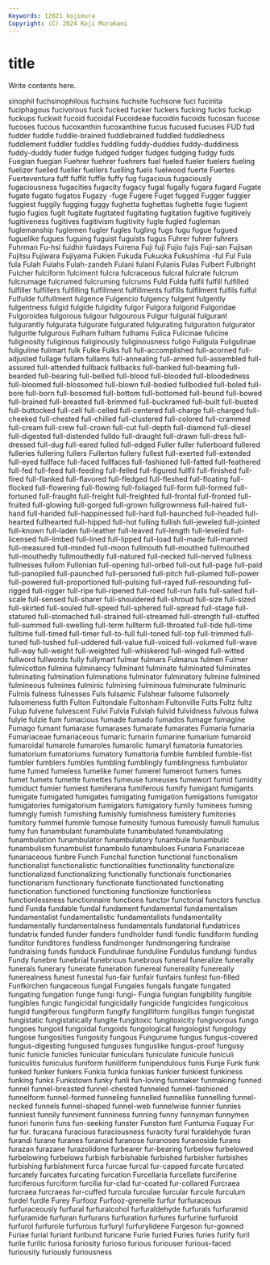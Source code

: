 ```yaml
---
Keywords: 12821 kojimura
Copyright: (C) 2024 Koji Murakami
---
```


# title

Write contents here.



sinophil fuchsinophilous fuchsins
fuchsite fuchsone fuci fucinita fuciphagous fucivorous fuck fucked fucker fuckers
fucking fucks fuckup fuckups fuckwit fucoid fucoidal Fucoideae fucoidin fucoids
fucosan fucose fucoses fucous fucoxanthin fucoxanthine fucus fucused fucuses FUD
fud fudder fuddle fuddle-brained fuddlebrained fuddled fuddledness fuddlement fuddler fuddles
fuddling fuddy-duddies fuddy-duddiness fuddy-duddy fuder fudge fudged fudger fudges fudging
fudgy fuds Fuegian fuegian Fuehrer fuehrer fuehrers fuel fueled fueler
fuelers fueling fuelizer fuelled fueller fuellers fuelling fuels fuelwood fuerte
Fuertes Fuerteventura fuff fuffit fuffle fuffy fug fugacious fugaciously fugaciousness
fugacities fugacity fugacy fugal fugally fugara fugard Fugate fugate fugato
fugatos Fugazy -fuge Fugere Fuget fugged Fugger fuggier fuggiest fuggily
fugging fuggy fughetta fughettas fughette fugie fugient fugio fugios fugit
fugitate fugitated fugitating fugitation fugitive fugitively fugitiveness fugitives fugitivism fugitivity
fugle fugled fugleman fuglemanship fuglemen fugler fugles fugling fugs fugu
fugue fugued fuguelike fugues fuguing fuguist fuguists fugus Fuhrer fuhrer
fuhrers Fuhrman Fu-hsi fuidhir fuirdays Fuirena Fuji fuji Fujio fujis
Fuji-san Fujisan Fujitsu Fujiwara Fujiyama Fukien Fukuda Fukuoka Fukushima -ful
Ful Fula fula Fulah Fulahs Fulah-zandeh Fulani fulani Fulanis Fulas
Fulbert Fulbright Fulcher fulciform fulciment fulcra fulcraceous fulcral fulcrate fulcrum
fulcrumage fulcrumed fulcruming fulcrums Fuld Fulda fulfil fulfill fulfilled fulfiller
fulfillers fulfilling fulfillment fulfillments fulfills fulfilment fulfils fulful Fulfulde fulfullment
fulgence Fulgencio fulgency fulgent fulgently fulgentness fulgid fulgide fulgidity fulgor
Fulgora fulgorid Fulgoridae Fulgoroidea fulgorous fulgour fulgourous Fulgur fulgural fulgurant
fulgurantly fulgurata fulgurate fulgurated fulgurating fulguration fulgurator fulgurite fulgurous Fulham
fulham fulhams Fulica Fulicinae fulicine fuliginosity fuliginous fuliginously fuliginousness fuligo
Fuligula Fuligulinae fuliguline fulimart fulk Fulke Fulks full full-accomplished full-acorned
full-adjusted fullage fullam fullams full-annealing full-armed full-assembled full-assured full-attended fullback
fullbacks full-banked full-beaming full-bearded full-bearing full-bellied full-blood full-blooded full-bloodedness full-bloomed
full-blossomed full-blown full-bodied fullbodied full-boled full-bore full-born full-bosomed full-bottom full-bottomed
full-bound full-bowed full-brained full-breasted full-brimmed full-buckramed full-built full-busted full-buttocked full-cell
full-celled full-centered full-charge full-charged full-cheeked full-chested full-chilled full-clustered full-colored full-crammed
full-cream full-crew full-crown full-cut full-depth full-diamond full-diesel full-digested full-distended fulldo
full-draught full-drawn full-dress full-dressed full-dug full-eared fulled full-edged Fuller fuller
fullerboard fullered fulleries fullering fullers Fullerton fullery fullest full-exerted full-extended
full-eyed fullface full-faced fullfaces full-fashioned full-fatted full-feathered full-fed full-feed full-feeding
full-felled full-figured fullfil full-finished full-fired full-flanked full-flavored full-fledged full-fleshed full-floating
full-flocked full-flowering full-flowing full-foliaged full-form full-formed full-fortuned full-fraught full-freight full-freighted
full-frontal full-fronted full-fruited full-glowing full-gorged full-grown fullgrownness full-haired full-hand full-handed
full-happinessed full-hard full-haunched full-headed full-hearted fullhearted full-hipped full-hot fulling fullish
full-jeweled full-jointed full-known full-laden full-leather full-leaved full-length full-leveled full-licensed full-limbed
full-lined full-lipped full-load full-made full-manned full-measured full-minded full-moon fullmouth full-mouthed
fullmouthed full-mouthedly fullmouthedly full-natured full-necked full-nerved fullness fullnesses fullom Fullonian
full-opening full-orbed full-out full-page full-paid full-panoplied full-paunched full-personed full-pitch full-plumed
full-power full-powered full-proportioned full-pulsing full-rayed full-resounding full-rigged full-rigger full-ripe full-ripened
full-roed full-run fulls full-sailed full-scale full-sensed full-sharer full-shouldered full-shroud full-size
full-sized full-skirted full-souled full-speed full-sphered full-spread full-stage full-statured full-stomached full-strained
full-streamed full-strength full-stuffed full-summed full-swelling full-term fullterm full-throated full-tide full-time
fulltime full-timed full-timer full-to-full full-toned full-top full-trimmed full-tuned full-tushed full-uddered
full-value full-voiced full-volumed full-wave full-way full-weight full-weighted full-whiskered full-winged full-witted
fullword fullwords fully fullymart fulmar fulmars Fulmarus fulmen Fulmer fulmicotton
fulmina fulminancy fulminant fulminate fulminated fulminates fulminating fulmination fulminations fulminator
fulminatory fulmine fulmined fulmineous fulmines fulminic fulmining fulminous fulminurate fulminuric
Fulmis fulness fulnesses Fuls fulsamic Fulshear fulsome fulsomely fulsomeness fulth
Fulton Fultondale Fultonham Fultonville Fults Fultz fultz Fulup fulvene fulvescent
Fulvi Fulvia Fulviah fulvid fulvidness fulvous fulwa fulyie fulzie fum
fumacious fumade fumado fumados fumage fumagine Fumago fumant fumarase fumarases
fumarate fumarates Fumaria fumaria Fumariaceae fumariaceous fumaric fumarin fumarine fumarium
fumaroid fumaroidal fumarole fumaroles fumarolic fumaryl fumatoria fumatories fumatorium fumatoriums
fumatory fumattoria fumble fumbled fumble-fist fumbler fumblers fumbles fumbling fumblingly
fumblingness fumbulator fume fumed fumeless fumelike fumer fumerel fumeroot fumers
fumes fumet fumets fumette fumettes fumeuse fumeuses fumewort fumid fumidity
fumiduct fumier fumiest fumiferana fumiferous fumify fumigant fumigants fumigate fumigated
fumigates fumigating fumigation fumigations fumigator fumigatories fumigatorium fumigators fumigatory fumily
fuminess fuming fumingly fumish fumishing fumishly fumishness fumistery fumitories fumitory
fummel fummle fumose fumosity fumous fumously fumuli fumulus fumy fun
funambulant funambulate funambulated funambulating funambulation funambulator funambulatory funambule funambulic funambulism
funambulist funambulo funambuloes Funaria Funariaceae funariaceous funbre Funch Funchal function
functional functionalism functionalist functionalistic functionalities functionality functionalize functionalized functionalizing functionally
functionals functionaries functionarism functionary functionate functionated functionating functionation functioned functioning
functionize functionless functionlessness functionnaire functions functor functorial functors functus fund
Funda fundable fundal fundament fundamental fundamentalism fundamentalist fundamentalistic fundamentalists fundamentality
fundamentally fundamentalness fundamentals fundatorial fundatrices fundatrix funded funder funders fundholder
fundi fundic fundiform funding funditor funditores fundless fundmonger fundmongering fundraise
fundraising funds funduck Fundulinae funduline Fundulus fundungi fundus Fundy funebre
funebrial funebrious funebrous funeral funeralize funerally funerals funerary funerate funeration
funereal funereality funereally funerealness funest funestal fun-fair funfair funfairs funfest
fun-filled Funfkirchen fungaceous fungal Fungales fungals fungate fungated fungating fungation
funge fungi fungi- Fungia fungian fungibility fungible fungibles fungic fungicidal
fungicidally fungicide fungicides fungicolous fungid fungiferous fungiform fungify fungilliform fungillus
fungin fungistat fungistatic fungistatically fungite fungitoxic fungitoxicity fungivorous fungo fungoes
fungoid fungoidal fungoids fungological fungologist fungology fungose fungosities fungosity fungous
Fungurume fungus fungus-covered fungus-digesting fungused funguses funguslike fungus-proof fungusy funic
funicle funicles funicular funiculars funiculate funicule funiculi funiculitis funiculus funiform
funiliform funipendulous funis Funje Funk funk funked funker funkers Funkia
funkia funkias funkier funkiest funkiness funking funks Funkstown funky funli
fun-loving funmaker funmaking funned funnel funnel-breasted funnel-chested funneled funnel-fashioned funnelform
funnel-formed funneling funnelled funnellike funnelling funnel-necked funnels funnel-shaped funnel-web funnelwise
funnier funnies funniest funnily funniment funniness funning funny funnyman funnymen
funori funorin funs fun-seeking funster Funston funt Funtumia Fuquay Fur
fur fur. furacana furacious furaciousness furacity fural furaldehyde furan furandi
furane furanes furanoid furanose furanoses furanoside furans furazan furazane furazolidone
furbearer fur-bearing furbelow furbelowed furbelowing furbelows furbish furbishable furbished furbisher
furbishes furbishing furbishment furca furcae furcal fur-capped furcate furcated furcately
furcates furcating furcation Furcellaria furcellate furciferine furciferous furciform furcilia fur-clad
fur-coated fur-collared Furcraea furcraea furcraeas fur-cuffed furcula furculae furcular furcule
furculum furdel furdle Furey Furfooz Furfooz-grenelle furfur furfuraceous furfuraceously furfural
furfuralcohol furfuraldehyde furfurals furfuramid furfuramide furfuran furfurans furfuration furfures furfurine
furfuroid furfurol furfurole furfurous furfuryl furfurylidene Furgeson fur-gowned Furiae furial
furiant furibund furicane Furie furied Furies furies furify furil furile
furilic furiosa furiosity furioso furious furiouser furious-faced furiousity furiously furiousness
